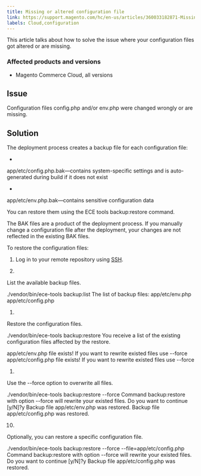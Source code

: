 ```yaml
---
title: Missing or altered configuration file
link: https://support.magento.com/hc/en-us/articles/360033182871-Missing-or-altered-configuration-file
labels: Cloud,configuration
---
```


This article talks about how to solve the issue where your configuration files got altered or are missing.

### Affected products and versions

* Magento Commerce Cloud, all versions

## Issue

Configuration files config.php and/or env.php were changed wrongly or are missing.

## Solution

The deployment process creates a backup file for each configuration file:

* 
app/etc/config.php.bak—contains system-specific settings and is auto-generated during build if it does not exist

* 
app/etc/env.php.bak—contains sensitive configuration data

You can restore them using the ECE tools backup:restore command.

The BAK files are a product of the deployment process. If you manually change a configuration file after the deployment, your changes are not reflected in the existing BAK files.

To restore the configuration files:

1. Log in to your remote repository using [SSH](https://devdocs.magento.com/guides/v2.3/cloud/env/environments-ssh.html#ssh).

1. 
List the available backup files.

./vendor/bin/ece-tools backup:list
The list of backup files:
app/etc/env.php
app/etc/config.php

1. 
Restore the configuration files.

./vendor/bin/ece-tools backup:restore
You receive a list of the existing configuration files affected by the restore.

app/etc/env.php file exists! If you want to rewrite existed files use --force
app/etc/config.php file exists! If you want to rewrite existed files use --force

1. 
Use the --force option to overwrite all files.

./vendor/bin/ece-tools backup:restore --force
Command backup:restore with option --force will rewrite your existed files. Do you want to continue [y/N]?y
Backup file app/etc/env.php was restored.
Backup file app/etc/config.php was restored.

10. 
Optionally, you can restore a specific configuration file.

./vendor/bin/ece-tools backup:restore --force --file=app/etc/config.php
Command backup:restore with option --force will rewrite your existed files. Do you want to continue [y/N]?y
Backup file app/etc/config.php was restored.

